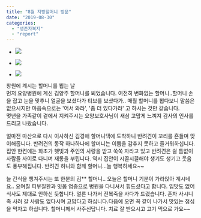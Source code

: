 ```yaml
---
title: "8월 지방할머니 방문"
date: "2019-08-30"
categories: 
  - "생존자복지"
  - "report"
---
```


- ![](http://womenandwar.net/kr/wp-content/uploads/2019/08/김경애-할머니-4-1024x576.jpg)
    
- ![](http://womenandwar.net/kr/wp-content/uploads/2019/08/김양주할머니1-1024x576.jpg)
    
- ![](http://womenandwar.net/kr/wp-content/uploads/2019/11/할머니-1-1024x576-1024x576.jpg)
    

창원에 계시는 할머니를 뵙는 날  
먼저 요양병원에 계신 김양주 할머니를 뵈었습니다. 여전히 변화없는 할머니..할머니 손을 잡고 눈을 맞추니 얼굴을 보셨다가 티브를 보셨다가.. 매월 할머니를 뵙다보니 말씀은 없으시지만 마음속으로는 '어서 와라', '좀 더 있다가라' 고 하시는 것만 같습니다.  
몆년을 가족같이 곁에서 지켜주시는 요양보호사님이 새삼 고맙게 느껴져 감사의 인사를 드리고 나왔습니다.

얼마전 마산으로 다시 이사하신 김경애 할머니댁에 도착하니 반려견이 꼬리를 흔들며 맞이해줍니다. 반려견의 동작 하나하나에 할머니는 이쁨을 감추지 못하고 즐거워하십니다. 집안 한켠에는 화초가 햇빛과 주인의 사랑을 받고 쑥쑥 자라고 있고 반려견은 쉴 틈없이 사람들 사이로 다니며 재롱을 부립니다. 역시 집안이 시끌시끌해야 생기도 생기고 웃음도 풍부해집니다. 반려견 허니와 함께 할머니…늘 행복하세요~~

늘 간식을 챙겨주시는 또 한분의 김\*\* 할머니.. 오늘은 할머니 기분이 가라앉아 계시네요.. 요며칠 피부질환과 잇몸 염증으로 병원을 다니셔서 힘드셨다고 합니다. 입맛도 없어 식사도 제대로 안하신 듯합니다. 얼른 나가서 전복죽을 사다가 드렸습니다. 혼자 사시니 죽 사러 갈 사람도 없다시며 고맙다고 하십니다.다음에 오면 꼭 같이 나가서 맛있는 점심을 먹자고 하십니다. 할머니께서 사주신답니다. 치료 잘 받으시고 고기 먹으로 가요~~
